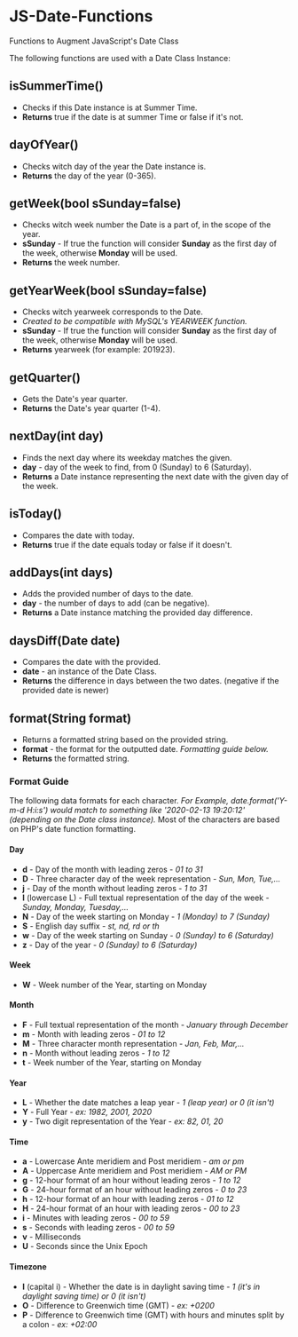 # JS-Date-Functions
Functions to Augment JavaScript's Date Class

The following functions are used with a Date Class Instance:

## isSummerTime()
- Checks if this Date instance is at Summer Time.
- **Returns** true if the date is at summer Time or false if it's not.

## dayOfYear()
- Checks witch day of the year the Date instance is.
- **Returns** the day of the year (0-365).
 
## getWeek(bool sSunday=false)
- Checks witch week number the Date is a part of, in the scope of the year.
- **sSunday** - If true the function will consider __Sunday__ as the first day of the week, otherwise __Monday__ will be used.
- **Returns** the week number.

## getYearWeek(bool sSunday=false)
- Checks witch yearweek corresponds to the Date.
- *Created to be compatible with MySQL's YEARWEEK function.*
- **sSunday** - If true the function will consider __Sunday__ as the first day of the week, otherwise __Monday__ will be used.
- **Returns** yearweek (for example: 201923).

## getQuarter()
- Gets the Date's year quarter.
- **Returns** the Date's year quarter (1-4).

## nextDay(int day)
- Finds the next day where its weekday matches the given.
- **day** - day of the week to find, from 0 (Sunday) to 6 (Saturday).
- **Returns** a Date instance representing the next date with the given day of the week.

## isToday()
- Compares the date with today.
- **Returns** true if the date equals today or false if it doesn't.

## addDays(int days)
- Adds the provided number of days to the date.
- **day** - the number of days to add (can be negative).
- **Returns** a Date instance matching the provided day difference.

## daysDiff(Date date)
- Compares the date with the provided.
- **date** - an instance of the Date Class.
- **Returns** the difference in days between the two dates. (negative if the provided date is newer)

## format(String format)
- Returns a formatted string based on the provided string.
- **format** - the format for the outputted date. *Formatting guide below.*
- **Returns** the formatted string.
### Format Guide
The following data formats for each character. *For Example, date.format('Y-m-d H:i:s') would match to something like '2020-02-13 19:20:12' (depending on the Date class instance).* Most of the characters are based on PHP's date function formatting.
#### Day
- **d** - Day of the month with leading zeros - *01 to 31*
- **D** - Three character day of the week representation - *Sun, Mon, Tue,...*
- **j** - Day of the month without leading zeros - *1 to 31*
- **l** (lowercase L) - Full textual representation of the day of the week - *Sunday, Monday, Tuesday,...*
- **N** - Day of the week starting on Monday - *1 (Monday) to 7 (Sunday)*
- **S** - English day suffix - *st, nd, rd or th*
- **w** - Day of the week starting on Sunday - *0 (Sunday) to 6 (Saturday)*
- **z** - Day of the year - *0 (Sunday) to 6 (Saturday)*
#### Week
- **W** - Week number of the Year, starting on Monday
#### Month
- **F** - Full textual representation of the month - *January through December*
- **m** - Month with leading zeros - *01 to 12*
- **M** - Three character month representation - *Jan, Feb, Mar,...*
- **n** - Month without leading zeros - *1 to 12*
- **t** - Week number of the Year, starting on Monday
#### Year
- **L** - Whether the date matches a leap year - *1 (leap year) or 0 (it isn't)*
- **Y** - Full Year - *ex: 1982, 2001, 2020*
- **y** - Two digit representation of the Year - *ex: 82, 01, 20*
#### Time
- **a** - Lowercase Ante meridiem and Post meridiem - *am or pm*
- **A** - Uppercase Ante meridiem and Post meridiem - *AM or PM*
- **g** - 12-hour format of an hour without leading zeros - *1 to 12*
- **G** - 24-hour format of an hour without leading zeros - *0 to 23*
- **h** - 12-hour format of an hour with leading zeros - *01 to 12*
- **H** - 24-hour format of an hour with leading zeros - *00 to 23*
- **i** - Minutes with leading zeros - *00 to 59*
- **s** - Seconds with leading zeros - *00 to 59*
- **v** - Milliseconds
- **U** - Seconds since the Unix Epoch
#### Timezone
- **I** (capital i) - Whether  the date is in daylight saving time - *1 (it's in daylight saving time) or 0 (it isn't)*
- **O** - Difference to Greenwich time (GMT) - *ex: +0200*
- **P** - Difference to Greenwich time (GMT) with hours and minutes split by a colon - *ex: +02:00*
